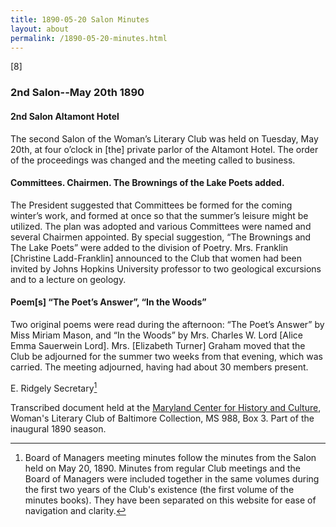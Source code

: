 ```yaml
---
title: 1890-05-20 Salon Minutes
layout: about
permalink: /1890-05-20-minutes.html
---
```

[8]

### 2nd Salon--May 20th 1890

#### 2nd Salon Altamont Hotel

The second Salon of the Woman’s Literary Club was held on Tuesday, May 20th, at four o’clock in [the] private parlor of the Altamont Hotel. The order of the proceedings was changed and the meeting called to business.

#### Committees. Chairmen. The Brownings of the Lake Poets added.

The President suggested that Committees be formed for the coming winter’s work, and formed at once so that the summer’s leisure might be utilized. The plan was adopted and various Committees were named and several Chairmen appointed. By special suggestion, “The Brownings and The Lake Poets” were added to the division of Poetry. Mrs. Franklin [Christine Ladd-Franklin] announced to the Club that women had been invited by Johns Hopkins University professor to two geological excursions and to a lecture on geology.

#### Poem[s] “The Poet’s Answer”, “In the Woods”

Two original poems were read during the afternoon: “The Poet’s Answer” by Miss Miriam Mason, and “In the Woods” by Mrs. Charles W. Lord [Alice Emma Sauerwein Lord]. Mrs. [Elizabeth Turner] Graham moved that the Club be adjourned for the summer two weeks from that evening, which was carried. The meeting adjourned, having had about 30 members present.

E. Ridgely
Secretary[^BOM]
[^BOM]: Board of Managers meeting minutes follow the minutes from the Salon held on May 20, 1890. Minutes from regular Club meetings and the Board of Managers were included together in the same volumes during the first two years of the Club's existence (the first volume of the minutes books). They have been separated on this website for ease of navigation and clarity.

Transcribed document held at the [Maryland Center for History and Culture](http://mdhs.org/), Woman's Literary Club of Baltimore Collection, MS 988, Box 3. Part of the inaugural 1890 season.